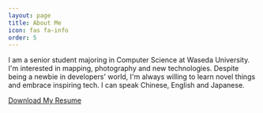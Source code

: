 ```yaml
---
layout: page
title: About Me
icon: fas fa-info
order: 5
---
```


I am a senior student majoring in Computer Science at Waseda University. I'm interested in mapping, photography and new technologies. Despite being a newbie in developers' world, I'm always willing to learn novel things and embrace inspiring tech. I can speak Chinese, English and Japanese.

<a class="btn btn-primary" href="/uploads/files/cv.pdf" role="button">Download My Resume</a>
